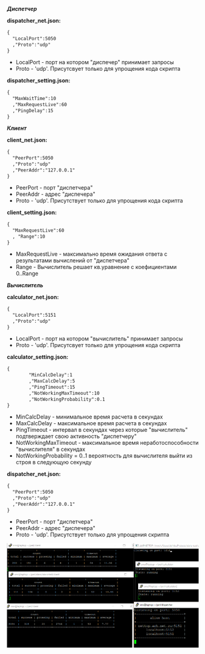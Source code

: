 ***Диспетчер***

**dispatcher_net.json:**
```
{
  "LocalPort":5050
  ,"Proto":"udp"
}
```
 - LocalPort - порт на котором "диспечер" принимает запросы
 - Proto - 'udp'. Присутсвует только для упрощения кода скрипта
 
**dispatcher_setting.json:**
```
{
  "MaxWaitTime":10
  ,"MaxRequestLive":60
  ,"PingDelay":15
}
```

***Клиент***

**client_net.json:**
```
{
  "PeerPort":5050
  ,"Proto":"udp"
  ,"PeerAddr":"127.0.0.1"
}
```
 - PeerPort - порт "диспетчера"
 - PeerAddr - адрес "диспечера"
 - Proto - 'udp'. Присутствует только для упрощения кода скрипта
 

**client_setting.json:**
```
{
  "MaxRequestLive":60
  , "Range":10
}
```
 - MaxRequestLive - максимально время ожидания ответа с результатами вычислений от "диспетчера"
 - Range - Вычислитель решает кв.уравнение с коефициентами 0..Range
 

***Вычислитель***

**calculator_net.json:**
```
{
  "LocalPort":5151
  ,"Proto":"udp"
}
```
 - LocalPort - порт на котором "вычислитель" принимает запросы
 - Proto - 'udp'. Присутсвует только для упрощения кода скрипта

**calculator_setting.json:**
```
{
        "MinCalcDelay":1
        ,"MaxCalcDelay":5
        ,"PingTimeout":15
        ,"NotWorkingMaxTimeout":10
        ,"NotWorkingProbability":0.1
}
```
 - MinCalcDelay - минимальное время расчета в секундах
 - MaxCalcDelay - максимальное время расчета в секундах
 - PingTimeout - интервал в секундах через которые "вычислитель" подтверждает свою активность "диспетчеру"
 - NotWorkingMaxTimeout - максимальное время неработоспособности "вычислителя" в секундах
 - NotWorkingProbability = 0..1 вероятность для вычислителя выйти из строя в следующую секунду

**dispatcher_net.json:**
```
{
  "PeerPort":5050
  ,"Proto":"udp"
  ,"PeerAddr":"127.0.0.1"
}
```
 - PeerPort - порт "диспетчера"
 - PeerAddr - адрес "диспечера"
 - Proto - 'udp'. Присутствует только для упрощения скрипта
 
 
![Screenshot](https://github.com/anpotashev/alaris-test/blob/master/screen.PNG)
